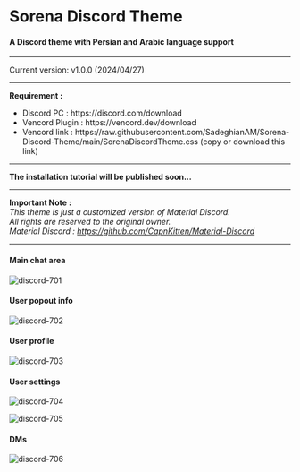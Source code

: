 # Sorena Discord Theme

#### A Discord theme with Persian and Arabic language support

<hr>
Current version: v1.0.0 (2024/04/27)
<hr>
<p><strong>Requirement :</strong></p>
<ul>
 	<li>Discord PC : https://discord.com/download</li>
 	<li>Vencord Plugin : https://vencord.dev/download</li>
  <li>Vencord link : https://raw.githubusercontent.com/SadeghianAM/Sorena-Discord-Theme/main/SorenaDiscordTheme.css (copy or download this link)
</ul>

<hr>
<b>The installation tutorial will be published soon...</b>

<hr>

<b>Important Note : </b>
<br>
<em>This theme is just a customized version of Material Discord.
<br>
All rights are reserved to the original owner.
<br>
Material Discord : https://github.com/CapnKitten/Material-Discord</em>

<hr>

#### Main chat area

![discord-701](https://user-images.githubusercontent.com/4013216/216792441-cc02a2fc-d175-432d-af75-81975d75e65e.png)

#### User popout info

![discord-702](https://user-images.githubusercontent.com/4013216/216792443-04fe70f0-0cd7-4d98-bb49-c937415c53d0.png)

#### User profile

![discord-703](https://user-images.githubusercontent.com/4013216/216792451-676c4d76-6138-42c3-8ce2-3ee76cb82abf.png)

#### User settings

![discord-704](https://user-images.githubusercontent.com/4013216/216792456-36074914-4cb8-4c0b-aa07-74d09e274bcf.png)

![discord-705](https://user-images.githubusercontent.com/4013216/216792461-30509d7f-30c1-4d31-b4e0-9be858723cfd.png)

#### DMs

![discord-706](https://user-images.githubusercontent.com/4013216/216792463-a2472c19-21bd-48e0-beba-05d092c715dc.png)
